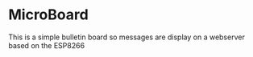 # MicroBoard

This is a simple bulletin board so messages are display on a webserver based on the ESP8266
